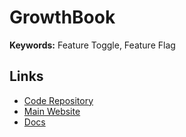 # GrowthBook

**Keywords:** Feature Toggle, Feature Flag

## Links

- [Code Repository](https://github.com/growthbook/growthbook)
- [Main Website](https://growthbook.io/)
- [Docs](https://docs.growthbook.io)
